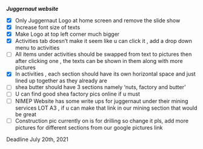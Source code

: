 ***Juggernaut website***

- [X] Only Juggernaut Logo at home screen and remove the slide show 
- [X] Increase font size of texts  
- [X] Make Logo at top left  corner much bigger 
- [X] Activities tab doesn’t make it seem like u can click it , add a drop down menu to activities 
- [ ] All items under activities should be swapped from text to pictures then after clicking one , the texts can be shown in them along with more pictures 
- [X] In activities , each section should have its own horizontal space and just lined up together as they already are  
- [ ] shea butter should have 3 sections namely ‘nuts, factory and butter’ 
- [ ] U can find good shea factory pics online if u must 
- [ ] NIMEP Website has some write ups for juggernaut under their mining services LOT A3 , if u can make that link in our mining section that would be great
- [ ] Construction pic currently on is for drilling so change it pls, add more pictures for different sections from our google pictures link  

Deadline July 20th, 2021